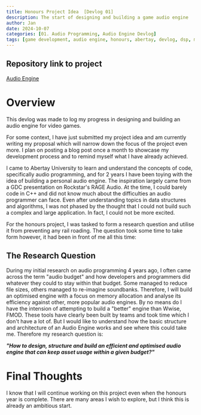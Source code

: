 ```yaml
---
title: Honours Project Idea  [Devlog 01]
description: The start of designing and building a game audio engine
author: Jan
date: 2024-10-07
categories: [01. Audio Programming, Audio Engine Devlog]
tags: [game development, audio engine, honours, abertay, devlog, dsp, memory management]
---
```

## Repository link to project
[Audio Engine](https://github.com/JanHuss/maginEngineAudio)

# Overview
This devlog was made to log my progress in designing and building an audio engine for video games.

For some context, I have just submitted my project idea and am currently writing my proposal which will narrow down the focus of the project even more. 
I plan on posting a blog post once a month to showcase my development process and to remind myself what I have already achieved.

I came to Abertay University to learn and understand the concepts of code, specifically audio programming, and for 2 years I have been toying with the idea of building a personal audio engine. The inspiration largely came from a GDC presentation on Rockstar's RAGE Audio. At the time, I could barely code in C++ and did not know much about the difficulties an audio programmer can face. Even after understanding topics in data structures and algorithms, I was not phased by the thought that I could not build such a complex and large application. In fact, I could not be more excited.

For the honours project, I was tasked to form a research question and utilise it from preventing any rail roading. The question took some time to take form however, it had been in front of me all this time:

## The Research Question
During my initial research on audio programming 4 years ago, I often came across the term "audio budget" and how developers and programmers did whatever they could to stay within that budget. Some managed to reduce file sizes, others managed to re-imagine soundbanks. Therefore, I will build an optimised engine with a focus on memory allocation and analyse its efficiency against other, more popular audio engines. By no means do I have the intension of attempting to build a "better" engine than Wwise, FMOD. These tools have clearly been built by teams and took time which I don't have a lot of. But I would like to understand how the basic structure and architecture of an Audio Engine works and see where this could take me. Therefore my research question is:

**_"How to design, structure and build an efficient and optimised audio engine that can keep asset usage within a given budget?"_**

# Final Thoughts
I know that I will continue working on this project even when the honours year is complete. There are many areas I wish to explore, but I think this is already an ambitious start.


